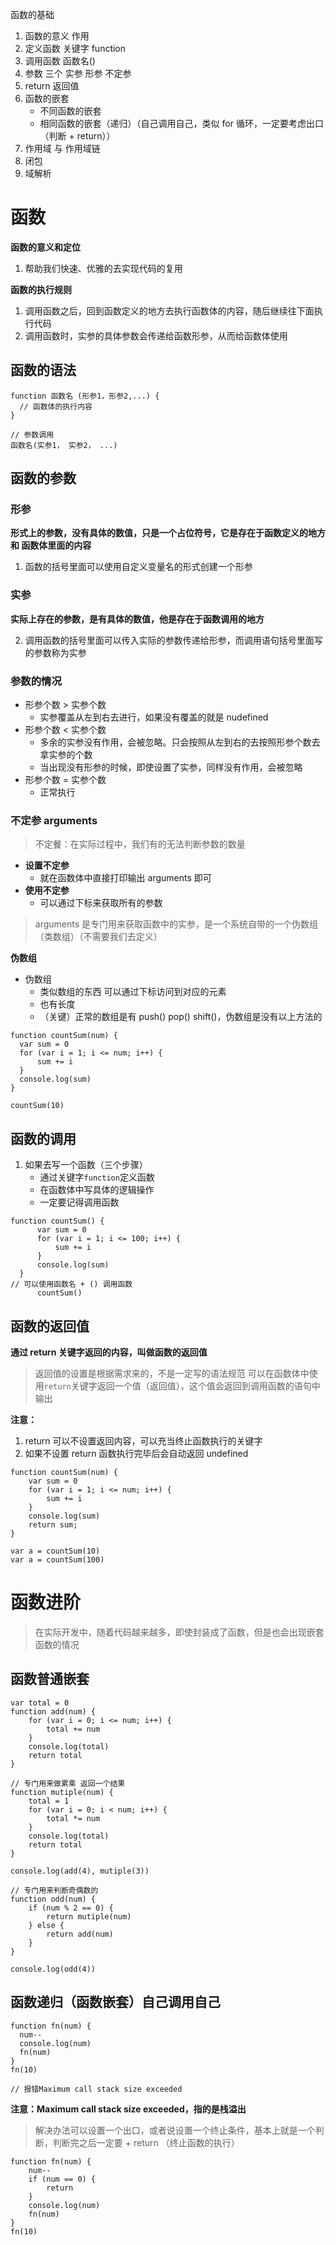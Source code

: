 函数的基础

1. 函数的意义 作用
2. 定义函数 关键字 function
3. 调用函数 函数名()
4. 参数 三个 实参 形参 不定参
5. return 返回值
6. 函数的嵌套
    - 不同函数的嵌套
    - 相同函数的嵌套（递归）（自己调用自己，类似 for 循环，一定要考虑出口（判断 + return））
7. 作用域 与 作用域链
8. 闭包
9. 域解析

# 函数

**函数的意义和定位**

1. 帮助我们快速、优雅的去实现代码的复用

**函数的执行规则**

1. 调用函数之后，回到函数定义的地方去执行函数体的内容，随后继续往下面执行代码
2. 调用函数时，实参的具体参数会传递给函数形参，从而给函数体使用

## 函数的语法

```
function 函数名 (形参1，形参2,...) {
  // 函数体的执行内容
}

// 参数调用
函数名(实参1， 实参2， ...)
```

## 函数的参数

### 形参

**形式上的参数，没有具体的数值，只是一个占位符号，它是存在于函数定义的地方 和 函数体里面的内容**

1. 函数的括号里面可以使用自定义变量名的形式创建一个形参

### 实参

**实际上存在的参数，是有具体的数值，他是存在于函数调用的地方**

2. 调用函数的括号里面可以传入实际的参数传递给形参，而调用语句括号里面写的参数称为实参

### 参数的情况

-   形参个数 > 实参个数
    -   实参覆盖从左到右去进行，如果没有覆盖的就是 nudefined
-   形参个数 < 实参个数
    -   多余的实参没有作用，会被忽略。只会按照从左到右的去按照形参个数去拿实参的个数
    -   当出现没有形参的时候，即使设置了实参，同样没有作用，会被忽略
-   形参个数 = 实参个数
    -   正常执行

### 不定参 arguments

> 不定餐：在实际过程中，我们有的无法判断参数的数量

-   **设置不定参**
    -   就在函数体中直接打印输出 arguments 即可
-   **使用不定参**
    -   可以通过下标来获取所有的参数

> arguments 是专门用来获取函数中的实参，是一个系统自带的一个伪数组（类数组）（不需要我们去定义）

**伪数组**

-   伪数组
    -   类似数组的东西 可以通过下标访问到对应的元素
    -   也有长度
    -   （关键）正常的数组是有 push() pop() shift()，伪数组是没有以上方法的

```
function countSum(num) {
  var sum = 0
  for (var i = 1; i <= num; i++) {
      sum += i
  }
  console.log(sum)
}

countSum(10)
```

## 函数的调用

1. 如果去写一个函数（三个步骤）
    - 通过关键字`function`定义函数
    - 在函数体中写具体的逻辑操作
    - 一定要记得调用函数

```
function countSum() {
      var sum = 0
      for (var i = 1; i <= 100; i++) {
          sum += i
      }
      console.log(sum)
  }
// 可以使用函数名 + () 调用函数
      countSum()
```

## 函数的返回值

**通过 return 关键字返回的内容，叫做函数的返回值**

> 返回值的设置是根据需求来的，不是一定写的语法规范
> 可以在函数体中使用`return`关键字返回一个值（返回值），这个值会返回到调用函数的语句中输出

**注意：**

1. return 可以不设置返回内容，可以充当终止函数执行的关键字
2. 如果不设置 return 函数执行完毕后会自动返回 undefined

```
function countSum(num) {
    var sum = 0
    for (var i = 1; i <= num; i++) {
        sum += i
    }
    console.log(sum)
    return sum;
}

var a = countSum(10)
var a = countSum(100)
```

# 函数进阶

> 在实际开发中，随着代码越来越多，即使封装成了函数，但是也会出现嵌套函数的情况

## 函数普通嵌套

```
var total = 0
function add(num) {
    for (var i = 0; i <= num; i++) {
        total += num
    }
    console.log(total)
    return total
}

// 专门用来做累乘 返回一个结果
function mutiple(num) {
    total = 1
    for (var i = 0; i < num; i++) {
        total *= num
    }
    console.log(total)
    return total
}

console.log(add(4), mutiple(3))

// 专门用来判断奇偶数的
function odd(num) {
    if (num % 2 == 0) {
        return mutiple(num)
    } else {
        return add(num)
    }
}

console.log(odd(4))
```

## 函数递归（函数嵌套）自己调用自己

```
function fn(num) {
  num--
  console.log(num)
  fn(num)
}
fn(10)

// 报错Maximum call stack size exceeded
```

**注意：Maximum call stack size exceeded，指的是栈溢出**

> 解决办法可以设置一个出口，或者说设置一个终止条件，基本上就是一个判断，判断完之后一定要 + return （终止函数的执行）

```
function fn(num) {
    num--
    if (num == 0) {
        return
    }
    console.log(num)
    fn(num)
}
fn(10)
```
